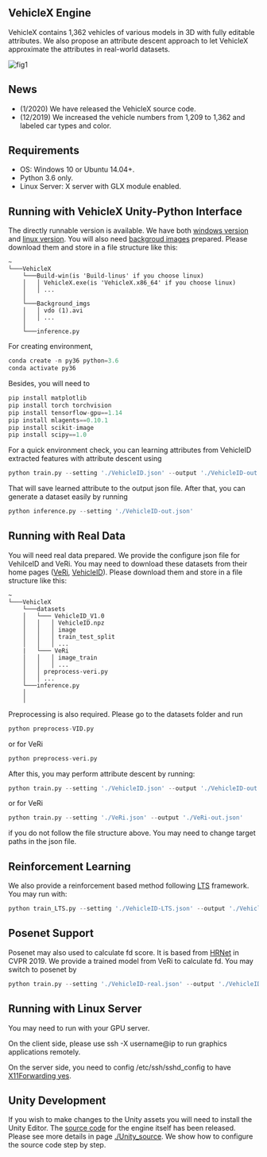 ## VehicleX Engine

VehicleX contains 1,362 vehicles of various models in 3D with fully editable attributes. We also propose an attribute descent approach to let VehicleX approximate the attributes in real-world datasets.  

![fig1](https://github.com/yorkeyao/VehicleX/blob/master/VehicleX%20Interface/Images/Platform.jpg)  

## News

* (1/2020) We have released the VehicleX source code.  
* (12/2019) We increased the vehicle numbers from 1,209 to 1,362 and labeled car types and color.  

## Requirements

* OS: Windows 10 or Ubuntu 14.04+.
* Python 3.6 only.
* Linux Server: X server with GLX module enabled.

## Running with VehicleX Unity-Python Interface

The directly runnable version is available. We have both [windows version](https://drive.google.com/file/d/1cLKFhXc9HhKmsh05XrWSGKDs-GZ73_Hf/view?usp=sharing) and [linux version](https://drive.google.com/file/d/1cLKFhXc9HhKmsh05XrWSGKDs-GZ73_Hf/view?usp=sharing). You will also need [backgroud images](https://drive.google.com/file/d/1dx03ijDzJkbVp0XnZbvKLTYZSYMDJHsf/view?usp=sharing) prepared. Please download them and store in a file structure like this: 

```
~
└───VehicleX
    └───Build-win(is 'Build-linus' if you choose linux)
    │   │ VehicleX.exe(is 'VehicleX.x86_64' if you choose linux)
    │   │ ...
    │
    └───Background_imgs
    │   │ vdo (1).avi
    │   │ ...
    │
    └───inference.py
```

For creating environment,

```python
conda create -n py36 python=3.6
conda activate py36
```

Besides, you will need to 

```python
pip install matplotlib
pip install torch torchvision
pip install tensorflow-gpu==1.14
pip install mlagents==0.10.1
pip install scikit-image
pip install scipy==1.0
```
For a quick environment check, you can learning attributes from VehicleID extracted features with attribute descent using

```python
python train.py --setting './VehicleID.json' --output './VehicleID-out.json'
```

That will save learned attribute to the output json file. After that, you can generate a dataset easily by running

```python
python inference.py --setting './VehicleID-out.json'
```

## Running with Real Data

You will need real data prepared. We provide the configure json file for VehilceID and VeRi. You may need to download these datasets from their home pages ([VeRi](https://github.com/JDAI-CV/VeRidataset), [VehicleID](https://www.pkuml.org/resources/pku-vehicleid.html)). Please download them and store in a file structure like this:  

```
~
└───VehicleX
    └───datasets
    │   └─── VehicleID_V1.0
    │   │   │ VehicleID.npz
    │   │   │ image
    │   │   │ train_test_split
    │   │   │ ...
    |   └─── VeRi
    │   │   │ image_train
    │   │   │ ...
    │   │ preprocess-veri.py
    │   │ ...
    └───inference.py
    │   
    │ 
```

Preprocessing is also required. Please go to the datasets folder and run 

```python
python preprocess-VID.py
```
or for VeRi
```python
python preprocess-veri.py
```
After this, you may perform attribute descent by running:

```python
python train.py --setting './VehicleID.json' --output './VehicleID-out.json'
```
or for VeRi
```python
python train.py --setting './VeRi.json' --output './VeRi-out.json'
```

if you do not follow the file structure above. You may need to change target paths in the json file. 

## Reinforcement Learning 

We also provide a reinforcement based method following [LTS](https://arxiv.org/abs/1810.02513v2) framework. You may run with:  

```python
python train_LTS.py --setting './VehicleID-LTS.json' --output './VehicleID-out.json'
```

## Posenet Support

Posenet may also used to calculate fd score. It is based from [HRNet](https://github.com/NVlabs/PAMTRI/tree/master/PoseEstNet) in CVPR 2019. We provide a trained model from VeRi to calculate fd. You may switch to posenet by

```python
python train.py --setting './VehicleID-real.json' --output './VehicleID-out.json' --FD_model 'posenet'
```

## Running with Linux Server

You may need to run with your GPU server. 

On the client side, please use ssh -X username@ip to run graphics applications remotely.  

On the server side, you need to config /etc/ssh/sshd_config to have [X11Forwarding yes](https://unix.stackexchange.com/questions/12755/how-to-forward-x-over-ssh-to-run-graphics-applications-remotely). 

## Unity Development

If you wish to make changes to the Unity assets you will need to install the Unity Editor. The [source code](https://drive.google.com/file/d/1vMqNhjTZmiFr9fAzU2HMWxqZ5-Fb_N_W/view?usp=sharing) for the engine itself has been released. Please see more details in page [./Unity_source](https://github.com/yorkeyao/VehicleX/tree/master/Unity_source). We show how to configure the source code step by step. 




